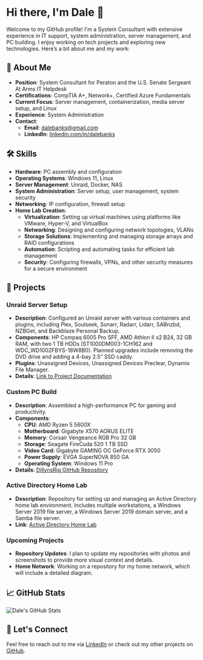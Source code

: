 # Hi there, I'm Dale 👋

Welcome to my GitHub profile! I'm a System Consultant with extensive experience in IT support, system administration, server management, and PC building. I enjoy working on tech projects and exploring new technologies. Here’s a bit about me and my work:

## 🚀 About Me

- **Position**: System Consultant for Peraton and the U.S. Senate Sergeant At Arms IT Helpdesk
- **Certifications**: CompTIA A+, Network+, Certified Azure Fundamentals
- **Current Focus**: Server management, containerization, media server setup, and Linux
- **Experience**: System Administration
- **Contact**: 
  - **Email**: [dalebanks@gmail.com](mailto:dalebanks@gmail.com)
  - **LinkedIn**: [linkedin.com/in/dalebanks](https://www.linkedin.com/in/dalebanks)

## 🛠️ Skills

- **Hardware**: PC assembly and configuration
- **Operating Systems**: Windows 11, Linux
- **Server Management**: Unraid, Docker, NAS
- **System Administration**: Server setup, user management, system security
- **Networking**: IP configuration, firewall setup
- **Home Lab Creation**:
  - **Virtualization**: Setting up virtual machines using platforms like VMware, Hyper-V, and VirtualBox
  - **Networking**: Designing and configuring network topologies, VLANs
  - **Storage Solutions**: Implementing and managing storage arrays and RAID configurations
  - **Automation**: Scripting and automating tasks for efficient lab management
  - **Security**: Configuring firewalls, VPNs, and other security measures for a secure environment

## 💼 Projects

### **Unraid Server Setup**
- **Description**: Configured an Unraid server with various containers and plugins, including Plex, Soulseek, Sonarr, Radarr, Lidarr, SABnzbd, NZBGet, and Backblaze Personal Backup. 
- **Components**: HP Compaq 6005 Pro SFF, AMD Athlon II x2 B24, 32 GB RAM, with two 1 TB HDDs (ST1000DM003-1CH162 and WDC_WD1002FBYS-18W8B0). Planned upgrades include removing the DVD drive and adding a 4-bay 2.5" SSD caddy.
- **Plugins**: Unassigned Devices, Unassigned Devices Preclear, Dynamix File Manager.
- **Details**: [Link to Project Documentation](#)

### **Custom PC Build**
- **Description**: Assembled a high-performance PC for gaming and productivity.
- **Components**: 
  - **CPU**: AMD Ryzen 5 5600X
  - **Motherboard**: Gigabyte X570 AORUS ELITE
  - **Memory**: Corsair Vengeance RGB Pro 32 GB
  - **Storage**: Seagate FireCuda 520 1 TB SSD
  - **Video Card**: Gigabyte GAMING OC GeForce RTX 3050
  - **Power Supply**: EVGA SuperNOVA 850 GA
  - **Operating System**: Windows 11 Pro
- **Details**: [DillynsRig GitHub Repository](https://github.com/dxlebxnks/DillynsRig)

### **Active Directory Home Lab**
- **Description**: Repository for setting up and managing an Active Directory home lab environment. Includes multiple workstations, a Windows Server 2019 file server, a Windows Server 2019 domain server, and a Samba file server.
- **Link**: [Active Directory Home Lab](https://github.com/dxlebxnks/ActiveDirectoryHomeLab)

### **Upcoming Projects**
- **Repository Updates**: I plan to update my repositories with photos and screenshots to provide more visual context and details.
- **Home Network**: Working on a repository for my home network, which will include a detailed diagram.

## 📈 GitHub Stats

![Dale's GitHub Stats](https://github-readme-stats.vercel.app/api?username=dxlebxnks&show_icons=true&hide_title=true&hide_border=true)

## 🌟 Let's Connect

Feel free to reach out to me via [LinkedIn](https://www.linkedin.com/in/dalebanks) or check out my other projects on [GitHub](https://github.com/dxlebxnks?tab=repositories).


